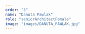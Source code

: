 ```yaml
---
order: "3"
name: "Danuta Pawlak"
role: "seniorArchitectFemale"
image: "images/DANUTA_PAWLAK.jpg"    
---
```

